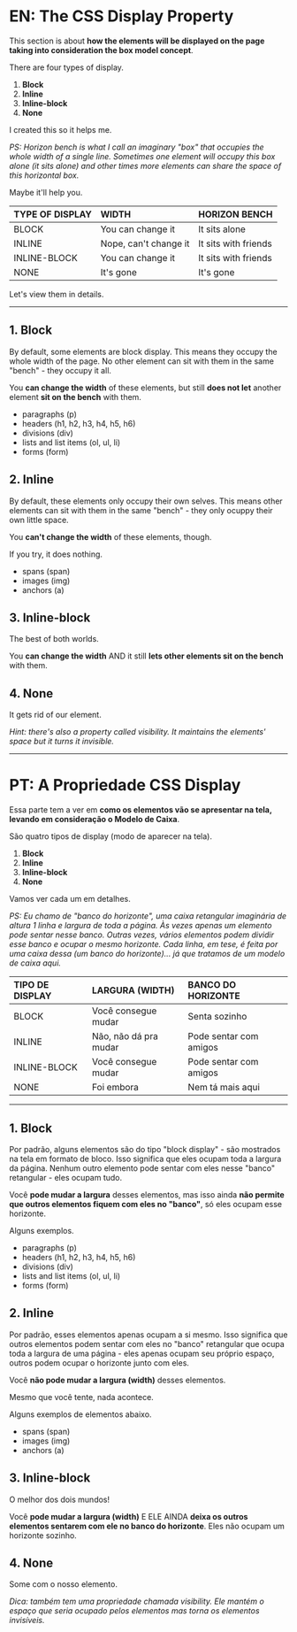 # EN: The CSS Display Property

This section is about **how the elements will be displayed on the page taking into consideration the box model concept**.

There are four types of display.

1. **Block**
2. **Inline**
3. **Inline-block**
4. **None**

I created this so it helps me.

*PS: Horizon bench is what I call an imaginary "box" that occupies the whole width of a single line. Sometimes one element will occupy this box alone (it sits alone) and other times more elements can share the space of this horizontal box.*

Maybe it'll help you.

TYPE OF DISPLAY | WIDTH | HORIZON BENCH 
:----------------|:-------|:-----------------
BLOCK | You can change it | It sits alone
INLINE | Nope, can't change it | It sits with friends
INLINE-BLOCK | You can change it | It sits with friends
NONE | It's gone | It's gone


Let's view them in details.

---

## 1. Block
By default, some elements are block display. This means they occupy the whole width of the page. No other element can sit with them in the same "bench" - they occupy it all.

You **can change the width** of these elements, but still **does not let** another element **sit on the bench** with them.

- paragraphs (p)
- headers (h1, h2, h3, h4, h5, h6)
- divisions (div)
- lists and list items (ol, ul, li)
- forms (form)

## 2. Inline
By default, these elements only occupy their own selves. This means other elements can sit with them in the same "bench" - they only ocuppy their own little space.

You **can't change the width** of these elements, though.

If you try, it does nothing.

- spans (span)
- images (img)
- anchors (a)

## 3. Inline-block
The best of both worlds.
 
You **can change the width** AND it still **lets other elements sit on the bench** with them.

## 4. None

It gets rid of our element.

*Hint: there's also a property called visibility. It maintains the elements' space but it turns it invisible.*

---
# PT: A Propriedade CSS Display

Essa parte tem a ver em **como os elementos vão se apresentar na tela, levando em consideração o Modelo de Caixa**.

São quatro tipos de display (modo de aparecer na tela).

1. **Block**
2. **Inline**
3. **Inline-block**
4. **None**

Vamos ver cada um em detalhes.

*PS: Eu chamo de "banco do horizonte", uma caixa retangular imaginária de altura 1 linha e largura de toda a página. Às vezes apenas um elemento pode sentar nesse banco. Outras vezes, vários elementos podem dividir esse banco e ocupar o mesmo horizonte. Cada linha, em tese, é feita por uma caixa dessa (um banco do horizonte)... já que tratamos de um modelo de caixa aqui.*

TIPO DE DISPLAY | LARGURA (WIDTH) | BANCO DO HORIZONTE
:----------------|:-------|:-----------------
BLOCK | Você consegue mudar | Senta sozinho
INLINE | Não, não dá pra mudar | Pode sentar com amigos
INLINE-BLOCK | Você consegue mudar | Pode sentar com amigos
NONE | Foi embora | Nem tá mais aqui

---

## 1. Block

Por padrão, alguns elementos são do tipo "block display" - são mostrados na tela em formato de bloco. Isso significa que eles ocupam toda a largura da página. Nenhum outro elemento pode sentar com eles nesse "banco" retangular - eles ocupam tudo. 

Você **pode mudar a largura** desses elementos, mas isso ainda **não permite que outros elementos fiquem com eles no "banco"**, só eles ocupam esse horizonte.

Alguns exemplos.

- paragraphs (p)
- headers (h1, h2, h3, h4, h5, h6)
- divisions (div)
- lists and list items (ol, ul, li)
- forms (form)


## 2. Inline

Por padrão, esses elementos apenas ocupam a si mesmo. Isso significa que outros elementos podem sentar com eles no "banco" retangular que ocupa toda a largura de uma página - eles apenas ocupam seu próprio espaço, outros podem ocupar o horizonte junto com eles.

Você **não pode mudar a largura (width)** desses elementos. 

Mesmo que você tente, nada acontece. 

Alguns exemplos de elementos abaixo.

- spans (span)
- images (img)
- anchors (a)


## 3. Inline-block

O melhor dos dois mundos!

Você **pode mudar a largura (width)** E ELE AINDA **deixa os outros elementos sentarem com ele no banco do horizonte**. Eles não ocupam um horizonte sozinho. 

## 4. None

Some com o nosso elemento. 

*Dica: também tem uma propriedade chamada visibility. Ele mantém o espaço que seria ocupado pelos elementos mas torna os elementos invisíveis.*
